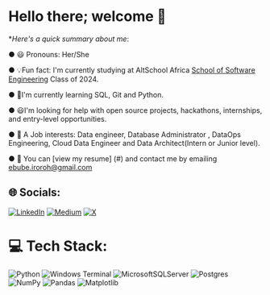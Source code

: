 #   Hello there; welcome 👋

**Here's a quick summary about me*:


● 😃 Pronouns: Her/She

● 💡Fun fact: I'm currently studying at AltSchool Africa [School of Software Engineering](https://altschoolafrica.com/schools/data) Class of 2024.

● 🌱I'm currently learning SQL, Git and Python.

● 😃I'm looking for help with open source projects, hackathons, internships, and entry-level opportunities.

● 💼 A Job interests: Data engineer, Database Administrator , DataOps Engineering, Cloud Data Engineer  and Data Architect(Intern or Junior level).

● 📧 You can [view my resume] (#) and contact me by emailing ebube.iroroh@gmail.com


## 🌐 Socials:
[![LinkedIn](https://img.shields.io/badge/LinkedIn-%230077B5.svg?logo=linkedin&logoColor=white)](https://linkedin.com/in/irorohgloryebube) [![Medium](https://img.shields.io/badge/Medium-12100E?logo=medium&logoColor=white)](https://medium.com/@irorohgloryebube) [![X](https://img.shields.io/badge/X-black.svg?logo=X&logoColor=white)](https://x.com/officialige) 

# 💻 Tech Stack:
![Python](https://img.shields.io/badge/python-3670A0?style=flat&logo=python&logoColor=ffdd54) ![Windows Terminal](https://img.shields.io/badge/Windows%20Terminal-%234D4D4D.svg?style=flat&logo=windows-terminal&logoColor=white) ![MicrosoftSQLServer](https://img.shields.io/badge/Microsoft%20SQL%20Server-CC2927?style=flat&logo=microsoft%20sql%20server&logoColor=white) ![Postgres](https://img.shields.io/badge/postgres-%23316192.svg?style=flat&logo=postgresql&logoColor=white) ![NumPy](https://img.shields.io/badge/numpy-%23013243.svg?style=flat&logo=numpy&logoColor=white) ![Pandas](https://img.shields.io/badge/pandas-%23150458.svg?style=flat&logo=pandas&logoColor=white) ![Matplotlib](https://img.shields.io/badge/Matplotlib-%23ffffff.svg?style=flat&logo=Matplotlib&logoColor=black)


<!-- Proudly created with GPRM ( https://gprm.itsvg.in ) -->

